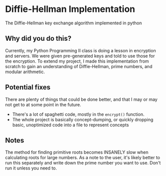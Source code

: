 # Diffie-Hellman Implementation
The Diffie-Hellman key exchange algorithm implemented in python

## Why did you do this?
Currently, my Python Programming II class is doing a lesson in encryption and servers. We were given pre-generated keys and told to use those for the encryption. To extend my project, I made this implementation from scratch to gain an understanding of Diffie-Hellman, prime numbers, and modular arithmetic.

## Potential fixes
There are plenty of things that could be done better, and that I may or may not get to at some point in the future.
- There's a lot of spaghetti code, mostly in the ```encrypt()``` function.
- The whole project is basically concept-dumping, or quickly dropping basic, unoptimized code into a file to represent concepts

## Notes
The method for finding primitive roots becomes INSANELY slow when calculating roots for large numbers. As a note to the user, it's likely better to run this separately and write down the prime number you want to use. Don't run it unless you need to. 
